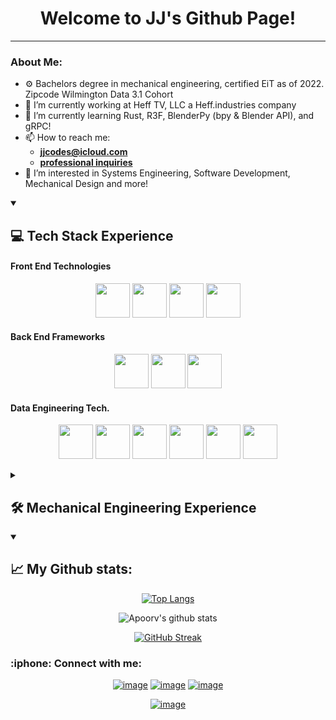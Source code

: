 <div align="center">
<h1>Welcome to JJ's Github Page!</h1>
</div>
 
<hr/>

### About Me:
- ⚙️ Bachelors degree in mechanical engineering, certified EiT as of 2022. Zipcode Wilmington Data 3.1 Cohort
- 🔭 I’m currently working at Heff TV, LLC a Heff.industries company
- 🌱 I’m currently learning Rust, R3F, BlenderPy (bpy & Blender API), and gRPC! <!-- OLD Learning experience: PySpark, SQLAlchemy, Kafka, Numpy/Pandas, HTML, Javascript, and a little PostgreSQL; NextJS, React, TailwindCSS, and ThreeJS (through R3F) -->
- 📫 How to reach me: 
  - **[jjcodes@icloud.com](mailto:jjcodes@icloud.com)**
  - **[professional inquiries](mailto:support@heff.industries)** 
- 👀 I’m interested in Systems Engineering, Software Development, Mechanical Design and more!
<!--  
<details>
 <summary> 
  
 # Project Directory </summary>
 What are you looking for?
 
 #### 📁 Full Stack Projects
 <div align="center">
  
  [<img src="https://i.imgur.com/ggaxN9V.jpg" width="250" height="200"/>](https://auto.heff.world/)
  [Github Project link](add here when MVP is hosted]()
  
  [<img src="https://i.imgur.com/EXoqslQ.png" width="250" height="200"/>](https://animalgarage.net/)
  [Github Project link](add when no longer private)
  
 </div> 

 #### 🤝 Contributions:
 
 <div align="center">
  
  add publicly contracted companies/projects here
  
 </div> 
 </details>
-->
<details open>
 <summary>
  
  ## 💻 Tech Stack Experience
 
 </summary>

 #### Front End Technologies
<p align="center">
 <img src="https://cdn.jsdelivr.net/gh/devicons/devicon/icons/javascript/javascript-original.svg" width="55"/>
 <img src="https://cdn.jsdelivr.net/gh/devicons/devicon/icons/react/react-original.svg" width="55"/>
 <img src="https://cdn.jsdelivr.net/gh/devicons/devicon/icons/bootstrap/bootstrap-original.svg" width="55"/>
 <img src="https://cdn.jsdelivr.net/gh/devicons/devicon/icons/tailwindcss/tailwindcss-original.svg" width="55"/>
 </p>
 
#### Back End Frameworks
<p align="center">
 <img src="https://cdn.jsdelivr.net/gh/devicons/devicon/icons/django/django-plain.svg" width="55"/>
 <img src="https://cdn.jsdelivr.net/gh/devicons/devicon/icons/flask/flask-original.svg" width="55"/>
 <img src="https://cdn.jsdelivr.net/gh/devicons/devicon/icons/nodejs/nodejs-original.svg" width="55"/>
 </p>
 
#### Data Engineering Tech.
<p align="center">
 <img src="https://cdn.jsdelivr.net/gh/devicons/devicon/icons/python/python-original.svg" width="55"/>
 <img src="https://cdn.jsdelivr.net/gh/devicons/devicon/icons/jupyter/jupyter-original.svg" width="55"/>
 <img src="https://cdn.jsdelivr.net/gh/devicons/devicon/icons/pandas/pandas-original.svg" width="55"/>
 <img src="https://cdn.jsdelivr.net/gh/devicons/devicon/icons/numpy/numpy-original.svg" width="55"/>
 <img src="https://cdn.jsdelivr.net/gh/devicons/devicon/icons/postgresql/postgresql-original.svg" width="55"/>
 <img src="https://cdn.jsdelivr.net/gh/devicons/devicon/icons/apachekafka/apachekafka-original.svg" width="55"/>
 </p>
</details>
<details>
 <summary> 
  
  ## 🛠️ Mechanical Engineering Experience
  
 </summary>
 <br>
 
 <!-- #### Mechanical Design Software
<p align="center">
 <img src="https://cdn.jsdelivr.net/gh/devicons/devicon/icons/blender/blender-original.svg" width="55"/>
 </p>
 --> 
 
 #### 3D Design Software
 <p align="center">
 <img src="https://cdn.jsdelivr.net/gh/devicons/devicon/icons/blender/blender-original.svg" width="55"/>
 <img src="https://www.svgrepo.com/show/508968/solidworks.svg" width="55"/>
<!--  ADD SOLIDWORKS 
 ADD INVENTOR
 ADD FUSION360 -->
 <img src="https://www.svgrepo.com/show/518297/onshape.svg" width="55"/>
 </p>
 
 
 #### Microcontrollers & Systems Development
<p align="center">
 <img src="https://cdn.jsdelivr.net/gh/devicons/devicon/icons/labview/labview-original-wordmark.svg" width="55"/>
 <img src="https://cdn.jsdelivr.net/gh/devicons/devicon/icons/arduino/arduino-original.svg" width="55"/>
 <img src="https://cdn.jsdelivr.net/gh/devicons/devicon/icons/raspberrypi/raspberrypi-original.svg" width="55"/>
 <img src="https://cdn.jsdelivr.net/gh/devicons/devicon/icons/matlab/matlab-original.svg" width="55"/>
 <!-- <img src="https://cdn.jsdelivr.net/gh/devicons/devicon/icons/cplusplus/cplusplus-original.svg" width="55"/> -->
 <!-- add rust: <img src="https://cdn.jsdelivr.net/gh/devicons/devicon/icons/rust/rust-plain.svg" width="55"/> -->
 <!-- after migrating code online: <img src="https://cdn.jsdelivr.net/gh/devicons/devicon/icons/embeddedc/embeddedc-original.svg" width="55"/> -->
 </p>

 #### Embedded Software Language Experience
<p align="center">
 <img src="https://cdn.jsdelivr.net/gh/devicons/devicon@latest/icons/rust/rust-original.svg" width="55"/>
 <img src="https://cdn.jsdelivr.net/gh/devicons/devicon@latest/icons/c/c-original.svg" width="55"/>
 <img src="https://cdn.jsdelivr.net/gh/devicons/devicon@latest/icons/python/python-original.svg" width="55"/>
</details>

<!-- <details>
 <summary> 
 
  ## 🎮 Game Development and Open Source 
 </summary>
 
 <p align="center">
 <img src="https://cdn.jsdelivr.net/gh/devicons/devicon/icons/matlab/matlab-original.svg" width="55"/>
 <img src="https://cdn.jsdelivr.net/gh/devicons/devicon/icons/blender/blender-original.svg" width="55"/>
 </p>
  
 #### Game Development
  <img src="https://cdn.jsdelivr.net/gh/devicons/devicon/icons/unrealengine/unrealengine-original.svg" width="55"/> 
  # add unity
  # add metahammer
  # add godot bridge





 #### Open Source
 
</details> 
-->
<details open>
 <summary>
  
 ## :chart_with_upwards_trend: My Github stats:
 
 
 </summary>
 <div align="center">
  
[![Top Langs](https://github-readme-stats.vercel.app/api/top-langs/?username=jjheffernan&layout=compact&text_color=daf7dc&bg_color=151515)](https://github.com/anuraghazra/github-readme-stats) 
  
![Apoorv's github stats](https://github-readme-stats.vercel.app/api?username=jjheffernan&show_icons=true&title_color=ffc857&icon_color=8ac926&text_color=daf7dc&bg_color=151515&hide=["stars"])

[![GitHub Streak](https://github-readme-streak-stats.herokuapp.com/?user=jjheffernan&theme=dark)](https://git.io/streak-stats)
 </div>
<h3>:iphone: Connect with me:</h3>
<div align="center">
 
<!-- [![image](https://img.shields.io/badge/Facebook-0077B5?style=for-the-badge&logo=Facebook&logoColor=white)](https://www.facebook.com/) -->
[![image](https://img.shields.io/badge/LinkedIn-0077B5?style=for-the-badge&logo=linkedin&logoColor=white)](https://www.linkedin.com/in/jjheffernan/)
[![image](https://img.shields.io/badge/Instagram-E4405F?style=for-the-badge&logo=instagram&logoColor=white)](https://www.instagram.com/jheffmedia/)
[![image](https://img.shields.io/badge/YouTube-FF0000?style=for-the-badge&logo=youtube&logoColor=white)](https://www.youtube.com/@jheffmedia/)
<!-- [![image](https://img.shields.io/badge/Gmail-D14836?style=for-the-badge&logo=gmail&logoColor=white)](mailto:) -->
</div>
<div align="center">
 
 [![image](https://img.shields.io/github/followers/jjheffernan.svg?style=social&label=Follow&maxAge=2592000)](https://github.com/jjheffernan/)

</div>
</details>

<!--
jjheffernan/jjheffernan is a ✨ special ✨ repository because its `README.md` (this file) appears on your GitHub profile.
You can click the Preview link to take a look at your changes.

- 👋 Hi, I’m @jjheffernan
- 🔭 I’m currently working on ...
- 👀 I’m interested in ...
- 🌱 I’m currently learning ...
- 👯 I’m looking to collaborate on ...
- 💞️ I’m looking to collaborate on ...
- 🤔 I’m looking for help with ...
- 💬 Ask me about ...
- 📫 How to reach me: ...
- 😄 Pronouns: ...
- ⚡ Fun fact: ...

icons:
https://github.com/devicons/devicon/tree/master/icons

-->
